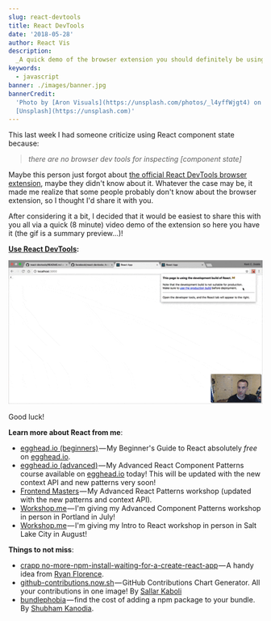 ```yaml
---
slug: react-devtools
title: React DevTools
date: '2018-05-28'
author: React Vis
description:
  _A quick demo of the browser extension you should definitely be using._
keywords:
  - javascript
banner: ./images/banner.jpg
bannerCredit:
  'Photo by [Aron Visuals](https://unsplash.com/photos/_l4yffWjgt4) on
  [Unsplash](https://unsplash.com)'
---
```


This last week I had someone criticize using React component state because:

> _there are no browser dev tools for inspecting \[component state\]_

Maybe this person just forgot about
[the official React DevTools browser extension](https://github.com/facebook/react-devtools),
maybe they didn't know about it. Whatever the case may be, it made me realize
that some people probably don't know about the browser extension, so I thought
I'd share it with you.

After considering it a bit, I decided that it would be easiest to share this
with you all via a quick (8 minute) video demo of the extension so here you have
it (the gif is a summary preview...)!

[**Use React DevTools**](https://youtu.be/DQjMiKEwl_E)**:**

![gif of react devtools demo](./images/0.gif)

Good luck!

**Learn more about React from me**:

- [egghead.io (beginners)](http://kcd.im/beginner-react) — My Beginner's Guide
  to React absolutely _free_ on [egghead.io](http://egghead.io).
- [egghead.io (advanced)](http://kcd.im/advanced-react) — My Advanced React
  Component Patterns course available on [egghead.io](http://egghead.io) today!
  This will be updated with the new context API and new patterns very soon!
- [Frontend Masters](https://frontendmasters.com/workshops/advanced-react-patterns) — My
  Advanced React Patterns workshop (updated with the new patterns and context
  API).
- [Workshop.me](https://workshop.me/2018-07-advanced-react?a=kent) — I'm giving
  my Advanced Component Patterns workshop in person in Portland in July!
- [Workshop.me](https://workshop.me/2018-08-react-intro?a=kent) — I'm giving my
  Intro to React workshop in person in Salt Lake City in August!

**Things to not miss**:

- [crapp no-more-npm-install-waiting-for-a-create-react-app](https://twitter.com/ryanflorence/status/781962059974004736) — A
  handy idea from [Ryan Florence](https://twitter.com/ryanflorence).
- [github-contributions.now.sh](https://github-contributions.now.sh) — GitHub
  Contributions Chart Generator. All your contributions in one image! By
  [Sallar Kaboli](https://twitter.com/sallar)
- [bundlephobia](https://bundlephobia.com) — find the cost of adding a npm
  package to your bundle. By [Shubham Kanodia](https://github.com/pastelsky).
